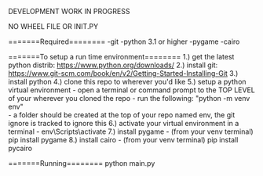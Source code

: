 DEVELOPMENT WORK IN PROGRESS

NO WHEEL FILE OR INIT.PY

=======Required========
-git
-python 3.1 or higher
-pygame
-cairo

=======To setup a run time environment========
1.) get the latest python distrib: https://www.python.org/downloads/
2.) install git: https://www.git-scm.com/book/en/v2/Getting-Started-Installing-Git
3.) install python
4.) clone this repo to wherever you'd like
5.) setup a python virtual environment
    - open a terminal or command prompt to the TOP LEVEL of your wherever you cloned the repo
    - run the following: "python -m venv env"  
    - a folder should be created at the top of your repo named env, the git ignore is tracked to ignore this
6.) activate your virtual environment in a terminal
    - env\Scripts\activate
7.) install pygame
    - (from your venv terminal) pip install pygame
8.) install cairo
    - (from your venv terminal) pip install pycairo

=======Running========
python main.py
